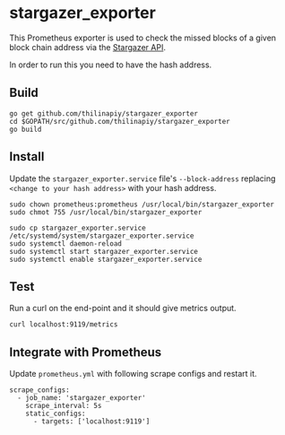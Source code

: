 # stargazer_exporter

This Prometheus exporter is used to check the missed blocks of a given block chain address via the [Stargazer API](https://app.swaggerhub.com/apis-docs/Slamper/Stargazer/1.0.0#/Validators/GetValidatorMissesGrouped).

In order to run this you need to have the hash address.

## Build

```
go get github.com/thilinapiy/stargazer_exporter
cd $GOPATH/src/github.com/thilinapiy/stargazer_exporter
go build
```

## Install

Update the `stargazer_exporter.service` file's `--block-address` replacing `<change to your hash address>` with your hash address.

```
sudo chown prometheus:prometheus /usr/local/bin/stargazer_exporter
sudo chmot 755 /usr/local/bin/stargazer_exporter

sudo cp stargazer_exporter.service /etc/systemd/system/stargazer_exporter.service
sudo systemctl daemon-reload
sudo systemctl start stargazer_exporter.service
sudo systemctl enable stargazer_exporter.service
```

## Test

Run a curl on the end-point and it should give metrics output.

```
curl localhost:9119/metrics
```

## Integrate with Prometheus

Update `prometheus.yml` with following scrape configs and restart it.

```
scrape_configs:
  - job_name: 'stargazer_exporter'
    scrape_interval: 5s
    static_configs:
      - targets: ['localhost:9119'] 

```
